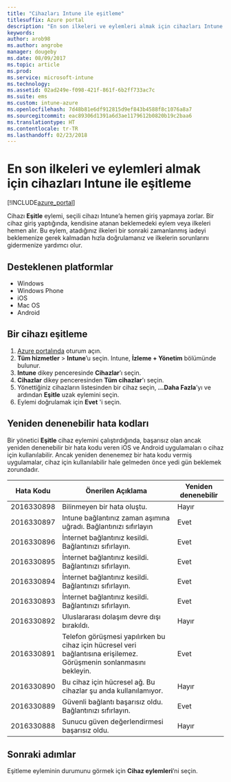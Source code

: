```yaml
---
title: "Cihazları Intune ile eşitleme"
titlesuffix: Azure portal
description: "En son ilkeleri ve eylemleri almak için cihazları Intune ile eşitlemeyi öğrenin.\""
keywords: 
author: arob98
ms.author: angrobe
manager: dougeby
ms.date: 08/09/2017
ms.topic: article
ms.prod: 
ms.service: microsoft-intune
ms.technology: 
ms.assetid: 02ad249e-f098-421f-861f-6b2ff733ac7c
ms.suite: ems
ms.custom: intune-azure
ms.openlocfilehash: 7d48b81e6df912815d9ef843b4588f8c1076a8a7
ms.sourcegitcommit: eac89306d1391a6d3ae1179612b0820b19c2baa6
ms.translationtype: HT
ms.contentlocale: tr-TR
ms.lasthandoff: 02/23/2018
---
```

# <a name="sync-devices-with-intune-to-get-the-latest-policies-and-actions"></a>En son ilkeleri ve eylemleri almak için cihazları Intune ile eşitleme


[!INCLUDE[azure_portal](./includes/azure_portal.md)]

Cihazı **Eşitle** eylemi, seçili cihazı Intune’a hemen giriş yapmaya zorlar. Bir cihaz giriş yaptığında, kendisine atanan beklemedeki eylem veya ilkeleri hemen alır.  Bu eylem, atadığınız ilkeleri bir sonraki zamanlanmış iadeyi beklemenize gerek kalmadan hızla doğrulamanız ve ilkelerin sorunlarını gidermenize yardımcı olur.

## <a name="supported-platforms"></a>Desteklenen platformlar

- Windows
- Windows Phone
- iOS
- Mac OS
- Android

## <a name="how-to-sync-a-device"></a>Bir cihazı eşitleme

1. [Azure portalında](https://portal.azure.com) oturum açın.
2. **Tüm hizmetler** > **Intune**’u seçin. Intune, **İzleme + Yönetim** bölümünde bulunur.
3. **Intune** dikey penceresinde **Cihazlar**’ı seçin.
4. **Cihazlar** dikey penceresinden **Tüm cihazlar**'ı seçin.
5. Yönettiğiniz cihazların listesinden bir cihaz seçin, **...Daha Fazla**’yı ve ardından **Eşitle** uzak eylemini seçin.
7. Eylemi doğrulamak için **Evet** 'i seçin.


## <a name="retriable-error-codes"></a>Yeniden denenebilir hata kodları

Bir yönetici **Eşitle** cihaz eylemini çalıştırdığında, başarısız olan ancak yeniden denenebilir bir hata kodu veren iOS ve Android uygulamaları o cihaz için kullanılabilir. Ancak yeniden denenemez bir hata kodu vermiş uygulamalar, cihaz için kullanılabilir hale gelmeden önce yedi gün beklemek zorundadır.


| Hata Kodu  | Önerilen Açıklama                                                                                                                  | Yeniden denenebilir |
|-------------|----------------------------------------------------------------------------------------------------------------------------------------|-----------|
| 2016330898 | Bilinmeyen bir hata oluştu.                                                                                                             | Hayır        |
| 2016330897 | Intune bağlantınız zaman aşımına uğradı. Bağlantınızı sıfırlayın                                                                             | Evet       |
| 2016330896 | İnternet bağlantınız kesildi. Bağlantınızı sıfırlayın.                                                                            | Evet       |
| 2016330895 | İnternet bağlantınız kesildi. Bağlantınızı sıfırlayın.                                                                            | Evet       |
| 2016330894 | İnternet bağlantınız kesildi. Bağlantınızı sıfırlayın.                                                                            | Evet       |
| 2016330893 | İnternet bağlantınız kesildi. Bağlantınızı sıfırlayın.                                                                            | Evet       |
| 2016330892 | Uluslararası dolaşım devre dışı bırakıldı.                                                                                                     | Hayır        |
| 2016330891 | Telefon görüşmesi yapılırken bu cihaz için hücresel veri bağlantısına erişilemez. Görüşmenin sonlanmasını bekleyin. | Evet       |
| 2016330890 | Bu cihaz için hücresel ağ. Bu cihazlar şu anda kullanılamıyor.                                                   | Hayır        |
| 2016330889 | Güvenli bağlantı başarısız oldu. Bağlantınızı sıfırlayın.                                                                                   | Evet       |
| 2016330888 | Sunucu güven değerlendirmesi başarısız oldu.                                                                                                | Hayır        |

## <a name="next-steps"></a>Sonraki adımlar

Eşitleme eyleminin durumunu görmek için **Cihaz eylemleri**’ni seçin. 
